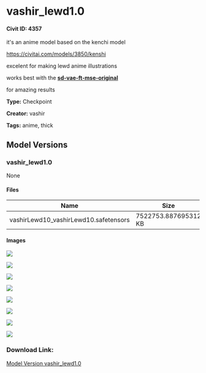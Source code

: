 # vashir_lewd1.0

#### Civit ID: 4357

<p>it's an anime model based on the kenchi model</p><p><a target="_blank" rel="ugc" href="https://civitai.com/models/3850/kenshi">https://civitai.com/models/3850/kenshi</a></p><p> excelent for making lewd anime illustrations</p><p>works best with the <a target="_blank" rel="ugc" href="https://huggingface.co/stabilityai/sd-vae-ft-mse-original"><strong>sd-vae-ft-mse-original</strong></a></p><p>for amazing results</p>

**Type:** Checkpoint

**Creator:** vashir

**Tags:** anime, thick

## Model Versions

### vashir_lewd1.0

None

#### Files

| Name | Size | Type | Format | Download Url | AutoV1 | AutoV2 | SHA256 | CRC32 | BLAKE3 |
| --- | --- | --- | --- | --- | --- | --- | --- | --- | --- |
| vashirLewd10_vashirLewd10.safetensors | 7522753.887695312 KB | Model | SafeTensor | https://civitai.com/api/download/models/4921 | 4947A0CB | EA79EE976C | EA79EE976C46875DD560B6958382FF06F2945049D6BC9888A35F5A9D39B054A7 | A45921B2 | D834D8AE9B2D4A276B3835DA2C4B575876FE659FBF4EB4638E5F815640A3D635 |

#### Images

<p><img src="https://image.civitai.com/xG1nkqKTMzGDvpLrqFT7WA/87f49156-fd11-4c29-10a1-7f258b59f100/width=450/35457.jpeg" /></p>

<p><img src="https://image.civitai.com/xG1nkqKTMzGDvpLrqFT7WA/e9e3e9eb-a6cd-42f3-6e3b-9e8df398e700/width=450/35461.jpeg" /></p>

<p><img src="https://image.civitai.com/xG1nkqKTMzGDvpLrqFT7WA/42131b59-09a0-4c0f-91f4-df3f28a2f300/width=450/35460.jpeg" /></p>

<p><img src="https://image.civitai.com/xG1nkqKTMzGDvpLrqFT7WA/731da071-30ee-4711-ea57-172ae7b1b100/width=450/35459.jpeg" /></p>

<p><img src="https://image.civitai.com/xG1nkqKTMzGDvpLrqFT7WA/f8839d45-54ac-4b80-e637-5fa469416f00/width=450/35458.jpeg" /></p>

<p><img src="https://image.civitai.com/xG1nkqKTMzGDvpLrqFT7WA/9a2fb7a1-3291-423d-40b7-f07fce81a900/width=450/35497.jpeg" /></p>

<p><img src="https://image.civitai.com/xG1nkqKTMzGDvpLrqFT7WA/e403036c-f656-4aea-ebc4-402cf4872200/width=450/35496.jpeg" /></p>

<p><img src="https://image.civitai.com/xG1nkqKTMzGDvpLrqFT7WA/ba6de29f-1b22-41f8-2400-ff0a7f744300/width=450/35521.jpeg" /></p>

### Download Link:

[Model Version vashir_lewd1.0](https://civitai.com/api/download/models/4921)

